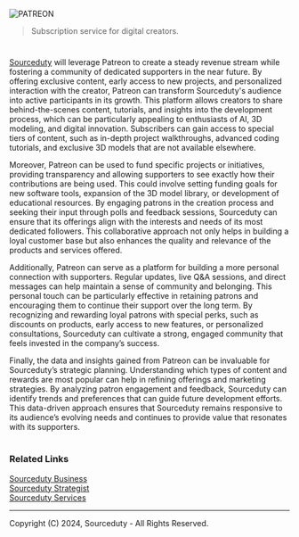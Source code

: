 ![PATREON](https://github.com/user-attachments/assets/72282154-8514-470a-8de2-74e32ea1eb52)

> Subscription service for digital creators.

#

[Sourceduty](https://www.patreon.com/Sourceduty) will leverage Patreon to create a steady revenue stream while fostering a community of dedicated supporters in the near future. By offering exclusive content, early access to new projects, and personalized interaction with the creator, Patreon can transform Sourceduty's audience into active participants in its growth. This platform allows creators to share behind-the-scenes content, tutorials, and insights into the development process, which can be particularly appealing to enthusiasts of AI, 3D modeling, and digital innovation. Subscribers can gain access to special tiers of content, such as in-depth project walkthroughs, advanced coding tutorials, and exclusive 3D models that are not available elsewhere.

Moreover, Patreon can be used to fund specific projects or initiatives, providing transparency and allowing supporters to see exactly how their contributions are being used. This could involve setting funding goals for new software tools, expansion of the 3D model library, or development of educational resources. By engaging patrons in the creation process and seeking their input through polls and feedback sessions, Sourceduty can ensure that its offerings align with the interests and needs of its most dedicated followers. This collaborative approach not only helps in building a loyal customer base but also enhances the quality and relevance of the products and services offered.

Additionally, Patreon can serve as a platform for building a more personal connection with supporters. Regular updates, live Q&A sessions, and direct messages can help maintain a sense of community and belonging. This personal touch can be particularly effective in retaining patrons and encouraging them to continue their support over the long term. By recognizing and rewarding loyal patrons with special perks, such as discounts on products, early access to new features, or personalized consultations, Sourceduty can cultivate a strong, engaged community that feels invested in the company’s success.

Finally, the data and insights gained from Patreon can be invaluable for Sourceduty’s strategic planning. Understanding which types of content and rewards are most popular can help in refining offerings and marketing strategies. By analyzing patron engagement and feedback, Sourceduty can identify trends and preferences that can guide future development efforts. This data-driven approach ensures that Sourceduty remains responsive to its audience’s evolving needs and continues to provide value that resonates with its supporters.

#
### Related Links

[Sourceduty Business](https://github.com/sourceduty/Sourceduty_Business)
<br>
[Sourceduty Strategist](https://chatgpt.com/g/g-AwjKECo12-sourceduty-strategist)
<br>
[Sourceduty Services](https://github.com/sourceduty/Sourceduty_Services)

***
Copyright (C) 2024, Sourceduty - All Rights Reserved.
